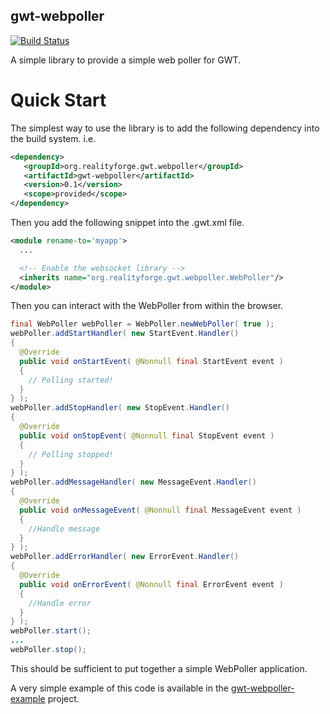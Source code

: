 gwt-webpoller
-------------

[![Build Status](https://secure.travis-ci.org/realityforge/gwt-webpoller.png?branch=master)](http://travis-ci.org/realityforge/gwt-webpoller)

A simple library to provide a simple web poller for GWT.

Quick Start
===========

The simplest way to use the library is to add the following dependency
into the build system. i.e.

```xml
<dependency>
   <groupId>org.realityforge.gwt.webpoller</groupId>
   <artifactId>gwt-webpoller</artifactId>
   <version>0.1</version>
   <scope>provided</scope>
</dependency>
```

Then you add the following snippet into the .gwt.xml file.

```xml
<module rename-to='myapp'>
  ...

  <!-- Enable the websocket library -->
  <inherits name="org.realityforge.gwt.webpoller.WebPoller"/>
</module>
```

Then you can interact with the WebPoller from within the browser.

```java
final WebPoller webPoller = WebPoller.newWebPoller( true );
webPoller.addStartHandler( new StartEvent.Handler()
{
  @Override
  public void onStartEvent( @Nonnull final StartEvent event )
  {
    // Polling started!
  }
} );
webPoller.addStopHandler( new StopEvent.Handler()
{
  @Override
  public void onStopEvent( @Nonnull final StopEvent event )
  {
    // Polling stopped!
  }
} );
webPoller.addMessageHandler( new MessageEvent.Handler()
{
  @Override
  public void onMessageEvent( @Nonnull final MessageEvent event )
  {
    //Handle message
  }
} );
webPoller.addErrorHandler( new ErrorEvent.Handler()
{
  @Override
  public void onErrorEvent( @Nonnull final ErrorEvent event )
  {
    //Handle error
  }
} );
webPoller.start();
...
webPoller.stop();
```

This should be sufficient to put together a simple WebPoller application.

A very simple example of this code is available in the
[gwt-webpoller-example](https://github.com/realityforge/gwt-webpoller-example)
project.
